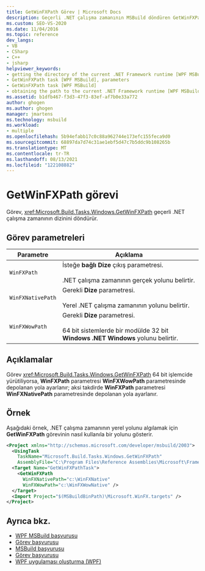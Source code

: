 ```yaml
---
title: GetWinFXPath Görev | Microsoft Docs
description: Geçerli .NET çalışma zamanının MSBuild döndüren GetWinFXPath görevini kullanmayı öğrenin.
ms.custom: SEO-VS-2020
ms.date: 11/04/2016
ms.topic: reference
dev_langs:
- VB
- CSharp
- C++
- jsharp
helpviewer_keywords:
- getting the directory of the current .NET Framework runtime [WPF MSBuild]
- GetWinFXPath task [WPF MSBuild], parameters
- GetWinFXPath task [WPF MSBuild]
- obtaining the path to the current .NET Framework runtime [WPF MSBuild]
ms.assetid: b1dfb467-f3d3-47f3-83ef-af7b0e33a772
author: ghogen
ms.author: ghogen
manager: jmartens
ms.technology: msbuild
ms.workload:
- multiple
ms.openlocfilehash: 5b94efabb17c0c88a962744e173efc155feca9d0
ms.sourcegitcommit: 68897da7d74c31ae1ebf5d47c7b5ddc9b108265b
ms.translationtype: MT
ms.contentlocale: tr-TR
ms.lasthandoff: 08/13/2021
ms.locfileid: "122108882"
---
```

# <a name="getwinfxpath-task"></a>GetWinFXPath görevi

Görev, <xref:Microsoft.Build.Tasks.Windows.GetWinFXPath> geçerli .NET çalışma zamanının dizinini döndürür.

## <a name="task-parameters"></a>Görev parametreleri

| Parametre | Açıklama |
|-------------------| - |
| `WinFXPath` | İsteğe **bağlı Dize** çıkış parametresi.<br /><br /> .NET çalışma zamanının gerçek yolunu belirtir. |
| `WinFXNativePath` | Gerekli **Dize** parametresi.<br /><br /> Yerel .NET çalışma zamanının yolunu belirtir. |
| `WinFXWowPath` | Gerekli **Dize** parametresi.<br /><br /> 64 bit sistemlerde bir modülde 32 bit **Windows .NET Windows** yolunu belirtir. |

## <a name="remarks"></a>Açıklamalar

 Görev <xref:Microsoft.Build.Tasks.Windows.GetWinFXPath> 64 bit işlemcide yürütiliyorsa, **WinFXPath** parametresi **WinFXWowPath** parametresinde depolanan yola ayarlanır; aksi takdirde **WinFXPath** parametresi **WinFXNativePath** parametresinde depolanan yola ayarlanır.

## <a name="example"></a>Örnek

 Aşağıdaki örnek, .NET çalışma zamanının yerel yolunu algılamak için **GetWinFXPath** görevinin nasıl kullanıla bir yolunu gösterir.

```xml
<Project xmlns="http://schemas.microsoft.com/developer/msbuild/2003">
  <UsingTask
    TaskName="Microsoft.Build.Tasks.Windows.GetWinFXPath"
    AssemblyFile="C:\Program Files\Reference Assemblies\Microsoft\Framework\v3.0\PresentationBuildTasks.dll" />
  <Target Name="GetWinFXPathTask">
    <GetWinFXPath
      WinFXNativePath="c:\WinFXNative"
      WinFXWowPath="c:\WinFXWowNative" />
  </Target>
  <Import Project="$(MSBuildBinPath)\Microsoft.WinFX.targets" />
</Project>
```

## <a name="see-also"></a>Ayrıca bkz.

- [WPF MSBuild başvurusu](../msbuild/wpf-msbuild-reference.md)
- [Görev başvurusu](../msbuild/wpf-msbuild-task-reference.md)
- [MSBuild başvurusu](../msbuild/msbuild-reference.md)
- [Görev başvurusu](../msbuild/msbuild-task-reference.md)
- [WPF uygulaması oluşturma (WPF)](/dotnet/framework/wpf/app-development/building-a-wpf-application-wpf)
